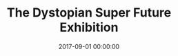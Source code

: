 ---
layout: post
title: The Dystopian Super Future Exhibition
description:
date: 2017-09-01 00:00:00
s3Path: /imgs/2017/09/the-dystopian-super-future-exhibition.jpg
---